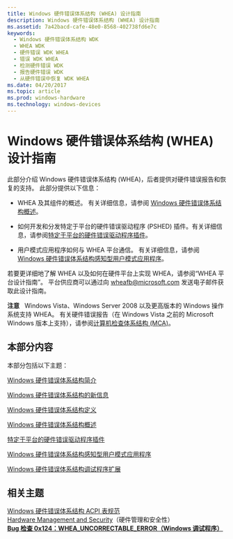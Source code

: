```yaml
---
title: Windows 硬件错误体系结构 (WHEA) 设计指南
description: Windows 硬件错误体系结构 (WHEA) 设计指南
ms.assetid: 7a42bacd-cafe-48e0-8568-402738fd6e7c
keywords:
  - Windows 硬件错误体系结构 WDK
  - WHEA WDK
  - 硬件错误 WDK WHEA
  - 错误 WDK WHEA
  - 检测硬件错误 WDK
  - 报告硬件错误 WDK
  - 从硬件错误中恢复 WDK WHEA
ms.date: 04/20/2017
ms.topic: article
ms.prod: windows-hardware
ms.technology: windows-devices
---
```


# <a name="windows-hardware-error-architecture-whea-design-guide"></a>Windows 硬件错误体系结构 (WHEA) 设计指南


此部分介绍 Windows 硬件错误体系结构 (WHEA)，后者提供对硬件错误报告和恢复的支持。 此部分提供以下信息：

-   WHEA 及其组件的概述。 有关详细信息，请参阅 [Windows 硬件错误体系结构概述](windows-hardware-error-architecture-overview.md)。

-   如何开发和分发特定于平台的硬件错误驱动程序 (PSHED) 插件。有关详细信息，请参阅[特定于平台的硬件错误驱动程序插件](platform-specific-hardware-error-driver-plug-ins2.md)。

-   用户模式应用程序如何与 WHEA 平台通信。 有关详细信息，请参阅 [Windows 硬件错误体系结构感知型用户模式应用程序](windows-hardware-error-architecture-aware-user-mode-applications.md)。

若要更详细地了解 WHEA 以及如何在硬件平台上实现 WHEA，请参阅“WHEA 平台设计指南”。 平台供应商可以通过向 <wheafb@microsoft.com> 发送电子邮件获取此设计指南。

**注意**   Windows Vista、Windows Server 2008 以及更高版本的 Windows 操作系统支持 WHEA。 有关硬件错误报告（在 Windows Vista 之前的 Microsoft Windows 版本上支持），请参阅[计算机检查体系结构 (MCA)](https://msdn.microsoft.com/library/windows/hardware/ff540685)。

 

## <a name="in-this-section"></a>本部分内容


本部分包括以下主题：

[Windows 硬件错误体系结构简介](introduction-to-the-windows-hardware-error-architecture.md)

[Windows 硬件错误体系结构的新信息](new-information-for-windows-hardware-error-architecture.md)

[Windows 硬件错误体系结构定义](windows-hardware-error-architecture-definitions.md)

[Windows 硬件错误体系结构概述](windows-hardware-error-architecture-overview.md)

[特定于平台的硬件错误驱动程序插件](platform-specific-hardware-error-driver-plug-ins2.md)

[Windows 硬件错误体系结构感知型用户模式应用程序](windows-hardware-error-architecture-aware-user-mode-applications.md)

[Windows 硬件错误体系结构调试程序扩展](windows-hardware-error-architecture-debugger-extensions.md)

## <a name="related-topics"></a>相关主题
[Windows 硬件错误体系结构 ACPI 表规范](https://msdn.microsoft.com/windows/hardware/gg463511)  
[Hardware Management and Security](https://msdn.microsoft.com/library/windows/hardware/dn614601)（硬件管理和安全性）  
[**Bug 检查 0x124：WHEA\_UNCORRECTABLE\_ERROR（Windows 调试程序）**](https://msdn.microsoft.com/library/windows/hardware/ff557321)  





